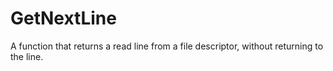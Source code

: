 # GetNextLine
A function that returns a read line from a file descriptor, without returning to the line.

